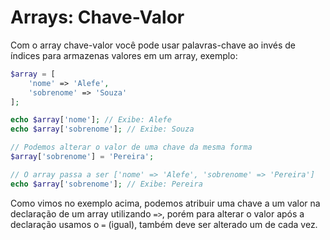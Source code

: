 # Arrays: Chave-Valor

Com o array chave-valor você pode usar palavras-chave ao invés de índices para armazenas valores em um array, exemplo:

```php
$array = [
    'nome' => 'Alefe',
    'sobrenome' => 'Souza'
];

echo $array['nome']; // Exibe: Alefe
echo $array['sobrenome']; // Exibe: Souza

// Podemos alterar o valor de uma chave da mesma forma
$array['sobrenome'] = 'Pereira';

// O array passa a ser ['nome' => 'Alefe', 'sobrenome' => 'Pereira']
echo $array['sobrenome']; // Exibe: Pereira
```

Como vimos no exemplo acima, podemos atribuir uma chave a um valor na declaração de um array utilizando `=>`, porém para alterar o valor após a declaração usamos o `=` (igual), também deve ser alterado um de cada vez.

